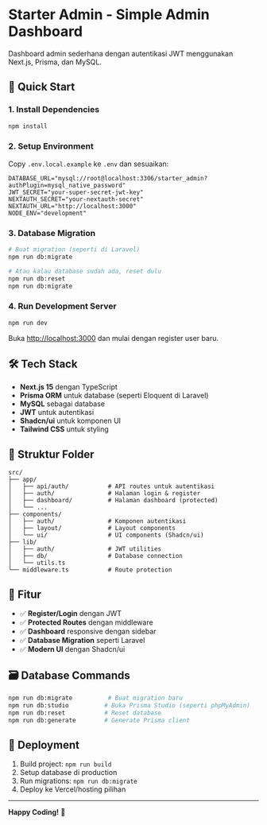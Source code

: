 # Starter Admin - Simple Admin Dashboard

Dashboard admin sederhana dengan autentikasi JWT menggunakan Next.js, Prisma, dan MySQL.

## 🚀 Quick Start

### 1. Install Dependencies
```bash
npm install
```

### 2. Setup Environment
Copy `.env.local.example` ke `.env` dan sesuaikan:
```env
DATABASE_URL="mysql://root@localhost:3306/starter_admin?authPlugin=mysql_native_password"
JWT_SECRET="your-super-secret-jwt-key"
NEXTAUTH_SECRET="your-nextauth-secret"
NEXTAUTH_URL="http://localhost:3000"
NODE_ENV="development"
```

### 3. Database Migration
```bash
# Buat migration (seperti di Laravel)
npm run db:migrate

# Atau kalau database sudah ada, reset dulu
npm run db:reset
npm run db:migrate
```

### 4. Run Development Server
```bash
npm run dev
```

Buka [http://localhost:3000](http://localhost:3000) dan mulai dengan register user baru.

## 🛠️ Tech Stack

- **Next.js 15** dengan TypeScript
- **Prisma ORM** untuk database (seperti Eloquent di Laravel)
- **MySQL** sebagai database
- **JWT** untuk autentikasi
- **Shadcn/ui** untuk komponen UI
- **Tailwind CSS** untuk styling

## 📁 Struktur Folder

```
src/
├── app/
│   ├── api/auth/           # API routes untuk autentikasi
│   ├── auth/               # Halaman login & register  
│   ├── dashboard/          # Halaman dashboard (protected)
│   └── ...
├── components/
│   ├── auth/               # Komponen autentikasi
│   ├── layout/             # Layout components
│   └── ui/                 # UI components (Shadcn/ui)
├── lib/
│   ├── auth/               # JWT utilities
│   ├── db/                 # Database connection
│   └── utils.ts
└── middleware.ts           # Route protection
```

## 🔐 Fitur

- ✅ **Register/Login** dengan JWT
- ✅ **Protected Routes** dengan middleware
- ✅ **Dashboard** responsive dengan sidebar
- ✅ **Database Migration** seperti Laravel
- ✅ **Modern UI** dengan Shadcn/ui

## 🗃️ Database Commands

```bash
npm run db:migrate          # Buat migration baru
npm run db:studio          # Buka Prisma Studio (seperti phpMyAdmin)
npm run db:reset           # Reset database
npm run db:generate        # Generate Prisma client
```

## 🚀 Deployment

1. Build project: `npm run build`
2. Setup database di production
3. Run migrations: `npm run db:migrate`
4. Deploy ke Vercel/hosting pilihan

---

**Happy Coding!** 🎉
